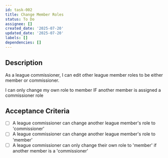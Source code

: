 ```yaml
---
id: task-002
title: Change Member Roles
status: To Do
assignee: []
created_date: '2025-07-20'
updated_date: '2025-07-20'
labels: []
dependencies: []
---
```


## Description

As a league commissioner, I can edit other league member roles to be either member or commissioner.

I can only change my own role to member IF another member is assigned a commissioner role

## Acceptance Criteria

- [ ] A league commissioner can change another league member's role to 'commissioner'
- [ ] A league commissioner can change another league member's role to 'member'
- [ ] A league commissioner can only change their own role to 'member' if another member is a 'commissioner'
